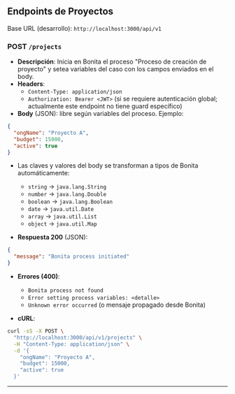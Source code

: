 ## Endpoints de Proyectos

Base URL (desarrollo): `http://localhost:3000/api/v1`

### POST `/projects`

- **Descripción**: Inicia en Bonita el proceso "Proceso de creación de proyecto" y setea variables del caso con los campos enviados en el body.
- **Headers**:
  - `Content-Type: application/json`
  - `Authorization: Bearer <JWT>` (si se requiere autenticación global; actualmente este endpoint no tiene guard específico)
- **Body** (JSON): libre según variables del proceso. Ejemplo:

```json
{
  "ongName": "Proyecto A",
  "budget": 15000,
  "active": true
}
```

- Las claves y valores del body se transforman a tipos de Bonita automáticamente:

  - `string` → `java.lang.String`
  - `number` → `java.lang.Double`
  - `boolean` → `java.lang.Boolean`
  - `date` → `java.util.Date`
  - `array` → `java.util.List`
  - `object` → `java.util.Map`

- **Respuesta 200** (JSON):

```json
{
  "message": "Bonita process initiated"
}
```

- **Errores (400)**:

  - `Bonita process not found`
  - `Error setting process variables: <detalle>`
  - `Unknown error occurred` (o mensaje propagado desde Bonita)

- **cURL**:

```bash
curl -sS -X POST \
  "http://localhost:3000/api/v1/projects" \
  -H "Content-Type: application/json" \
  -d '{
    "ongName": "Proyecto A",
    "budget": 15000,
    "active": true
  }'
```

---
